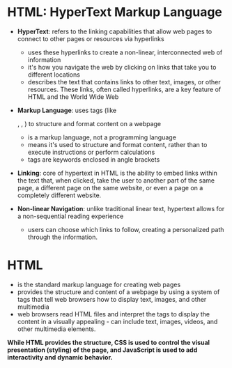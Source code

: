 # HTML: HyperText Markup Language
- **HyperText**: refers to the linking capabilities that allow web pages to connect to other pages or resources via hyperlinks
    - uses these hyperlinks to create a non-linear, interconnected web of information
    - it's how you navigate the web by clicking on links that take you to different locations
    - describes the text that contains links to other text, images, or other resources. These links, often called hyperlinks, are a key feature of HTML and the World Wide Web

- **Markup Language**: uses tags (like <p>, <a>, <img>) to structure and format content on a webpage
    - is a markup language, not a programming language
    - means it's used to structure and format content, rather than to execute instructions or perform calculations
    - tags are keywords enclosed in angle brackets
- **Linking**: core of hypertext in HTML is the ability to embed links within the text that, when clicked, take the user to another part of the same page, a different page on the same website, or even a page on a completely different website. 
- **Non-linear Navigation**: unlike traditional linear text, hypertext allows for a non-sequential reading experience
    - users can choose which links to follow, creating a personalized path through the information. 

# HTML
- is the standard markup language for creating web pages
- provides the structure and content of a webpage by using a system of tags that tell web browsers how to display text, images, and other multimedia
- web browsers read HTML files and interpret the tags to display the content in a visually appealing - can include text, images, videos, and other multimedia elements. 

**While HTML provides the structure, CSS is used to control the visual presentation (styling) of the page, and JavaScript is used to add interactivity and dynamic behavior.** 